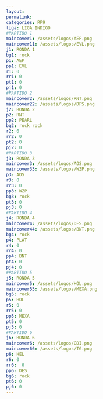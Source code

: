 ```yaml
---
layout: 
permalink: 
categories: RP9
liga: LIGA INDIGO
#PARTIDO 1
maincover1: /assets/logos/AEP.png
maincover11: /assets/logos/EVL.png
j1: RONDA 1
bg1: rock
p1: AEP
pp1: EVL
r1: 0
rr1: 0
pt1: 0
pj1: 0
#PARTIDO 2
maincover2: /assets/logos/RNT.png
maincover22: /assets/logos/DFS.png
j2: RONDA 2
p2: RNT
pp2: PEARL
bg2: rock rock
r2: 0
rr2: 0
pt2: 0
pj2: 0
#PARTIDO 3
j3: RONDA 3
maincover3: /assets/logos/AOS.png
maincover33: /assets/logos/WZP.png
p3: AOS
r3: 0
rr3: 0
pp3: WZP
bg3: rock
pt3: 0
pj3: 0
#PARTIDO 4
j4: RONDA 4
maincover4: /assets/logos/DFS.png
maincover44: /assets/logos/BNT.png
bg4: rock 
p4: PLAT
r4: 0
rr4: 0
pp4: BNT
pt4: 0
pj4: 0
#PARTIDO 5
j5: RONDA 5
maincover5: /assets/logos/HOL.png
maincover55: /assets/logos/MEXA.png
bg5: rock 
p5: HOL
r5: 0
rr5: 0
pp5: MEXA
pt5: 0
pj5: 0
#PARTIDO 6
j6: RONDA 6
maincover6: /assets/logos/GDI.png
maincover66: /assets/logos/TG.png
p6: HEL
r6: 0
rr6:  0
pp6: DES
bg6: rock
pt6: 0
pj6: 0
---
```

